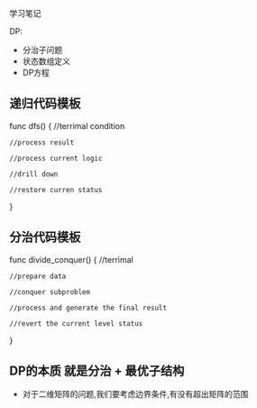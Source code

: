 学习笔记

DP:

* 分治子问题
* 状态数组定义
* DP方程


## 递归代码模板

func dfs() {
    //terrimal condition

    //process result

    //process current logic

    //drill down

    //restore curren status
}

## 分治代码模板

func divide_conquer() {
    //terrimal

    //prepare data

    //conquer subproblem

    //process and generate the final result

    //revert the current level status
}

## DP的本质 就是分治 + 最优子结构

* 对于二维矩阵的问题,我们要考虑边界条件,有没有超出矩阵的范围
